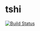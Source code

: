 # tshi
[![Build Status](https://travis-ci.com/pangxiaochen/tshi.svg?branch=main)](https://travis-ci.com/pangxiaochen/tshi)